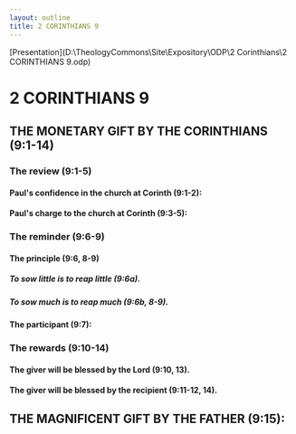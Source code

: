 ```yaml
---
layout: outline
title: 2 CORINTHIANS 9
---
```

[Presentation](D:\TheologyCommons\Site\Expository\ODP\2 Corinthians\2 CORINTHIANS 9.odp)
# 2 CORINTHIANS 9 
## THE MONETARY GIFT BY THE CORINTHIANS (9:1-14) 
###  The review (9:1-5) 
####  Paul\'s confidence in the church at Corinth (9:1-2): 
####  Paul\'s charge to the church at Corinth (9:3-5): 
###  The reminder (9:6-9) 
####  The principle (9:6, 8-9) 
#####  To sow little is to reap little (9:6a). 
#####  To sow much is to reap much (9:6b, 8-9). 
####  The participant (9:7): 
###  The rewards (9:10-14) 
####  The giver will be blessed by the Lord (9:10, 13). 
####  The giver will be blessed by the recipient (9:11-12, 14). 
## THE MAGNIFICENT GIFT BY THE FATHER (9:15): 
